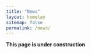 ```yaml
---
title: "News"
layout: homelay
sitemap: false
permalink: /news/
---
```



**This page is under construction**

